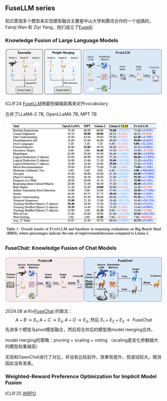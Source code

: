 ## FuseLLM series

知识蒸馏多个模型来实现模型融合主要是中山大学和腾讯合作的一个组搞的，Fanqi Wan 和 Ziyi Yang，他们成立了[FuseAI](https://huggingface.co/FuseAI)

### Knowledge Fusion of Large Language Models

![](../../../../../Attachments/4.%20Artificial%20intelligence/2.%20Approaches/Artificial%20neural%20network/Large%20language%20model/LLM%20fusion/LLM%20knowledge%20distillation/IMG-20250414165009301.png)

ICLR'24 [FuseLLM](https://openreview.net/forum?id=jiDsk12qcz)用最短编辑距离来对齐vocabulary

合并了LLaMA-2 7B, OpenLLaMA 7B, MPT 7B

![](../../../../../Attachments/4.%20Artificial%20intelligence/2.%20Approaches/Artificial%20neural%20network/Large%20language%20model/LLM%20fusion/LLM%20knowledge%20distillation/IMG-20250414172715076.png)


### FuseChat: Knowledge Fusion of Chat Models

![](../../../../../Attachments/4.%20Artificial%20intelligence/2.%20Approaches/Artificial%20neural%20network/Large%20language%20model/LLM%20fusion/LLM%20knowledge%20distillation/IMG-20250414205553769.png)

2024.08 arXiv[FuseChat](https://arxiv.org/abs/2408.07990) 的做法：
$$
A+B \rightarrow E_1, A+C \rightarrow E_2, A+D \rightarrow E_3 \text {, 然后 } E_1+E_2+E_3 \rightarrow \text { FuseChat }
$$
先讲多个模型与pivot模型融合，然后将合并后的模型用model merging合并。

model merging的策略：pruning + scaling + voting （scaling是变化参数越大的模型权重越高）

实验和OpenChat进行了对比，并没有比较前作，效果有提升，但波动较大。猜测因此没有发表。


### Weighted-Reward Preference Optimization for Implicit Model Fusion


ICLR'25 [WRPO](https://openreview.net/forum?id=fq24pEb8SL)

